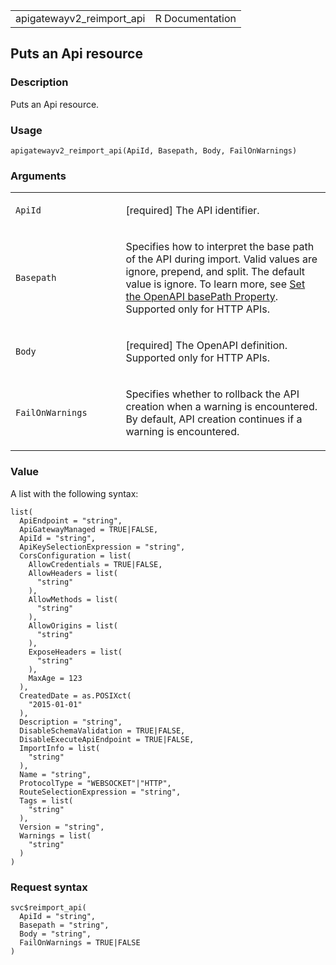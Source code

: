 <table style="width: 100%;">
<tbody>
<tr class="odd">
<td>apigatewayv2_reimport_api</td>
<td style="text-align: right;">R Documentation</td>
</tr>
</tbody>
</table>

## Puts an Api resource

### Description

Puts an Api resource.

### Usage

    apigatewayv2_reimport_api(ApiId, Basepath, Body, FailOnWarnings)

### Arguments

<table>
<colgroup>
<col style="width: 35%" />
<col style="width: 65%" />
</colgroup>
<tbody>
<tr class="odd">
<td><code id="apigatewayv2_reimport_api_:_ApiId">ApiId</code></td>
<td><p>[required] The API identifier.</p></td>
</tr>
<tr class="even">
<td><code id="apigatewayv2_reimport_api_:_Basepath">Basepath</code></td>
<td><p>Specifies how to interpret the base path of the API during
import. Valid values are ignore, prepend, and split. The default value
is ignore. To learn more, see <a
href="https://docs.aws.amazon.com/apigateway/latest/developerguide/api-gateway-import-api-basePath.html">Set
the OpenAPI basePath Property</a>. Supported only for HTTP
APIs.</p></td>
</tr>
<tr class="odd">
<td><code id="apigatewayv2_reimport_api_:_Body">Body</code></td>
<td><p>[required] The OpenAPI definition. Supported only for HTTP
APIs.</p></td>
</tr>
<tr class="even">
<td><code
id="apigatewayv2_reimport_api_:_FailOnWarnings">FailOnWarnings</code></td>
<td><p>Specifies whether to rollback the API creation when a warning is
encountered. By default, API creation continues if a warning is
encountered.</p></td>
</tr>
</tbody>
</table>

### Value

A list with the following syntax:

    list(
      ApiEndpoint = "string",
      ApiGatewayManaged = TRUE|FALSE,
      ApiId = "string",
      ApiKeySelectionExpression = "string",
      CorsConfiguration = list(
        AllowCredentials = TRUE|FALSE,
        AllowHeaders = list(
          "string"
        ),
        AllowMethods = list(
          "string"
        ),
        AllowOrigins = list(
          "string"
        ),
        ExposeHeaders = list(
          "string"
        ),
        MaxAge = 123
      ),
      CreatedDate = as.POSIXct(
        "2015-01-01"
      ),
      Description = "string",
      DisableSchemaValidation = TRUE|FALSE,
      DisableExecuteApiEndpoint = TRUE|FALSE,
      ImportInfo = list(
        "string"
      ),
      Name = "string",
      ProtocolType = "WEBSOCKET"|"HTTP",
      RouteSelectionExpression = "string",
      Tags = list(
        "string"
      ),
      Version = "string",
      Warnings = list(
        "string"
      )
    )

### Request syntax

    svc$reimport_api(
      ApiId = "string",
      Basepath = "string",
      Body = "string",
      FailOnWarnings = TRUE|FALSE
    )
